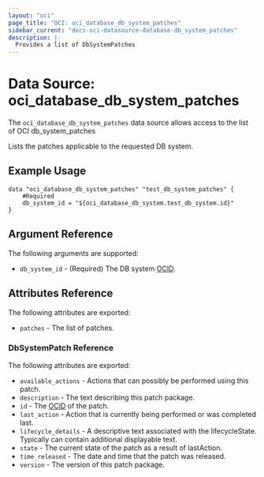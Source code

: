 ```yaml
---
layout: "oci"
page_title: "OCI: oci_database_db_system_patches"
sidebar_current: "docs-oci-datasource-database-db_system_patches"
description: |-
  Provides a list of DbSystemPatches
---
```


# Data Source: oci_database_db_system_patches
The `oci_database_db_system_patches` data source allows access to the list of OCI db_system_patches

Lists the patches applicable to the requested DB system.


## Example Usage

```hcl
data "oci_database_db_system_patches" "test_db_system_patches" {
	#Required
	db_system_id = "${oci_database_db_system.test_db_system.id}"
}
```

## Argument Reference

The following arguments are supported:

* `db_system_id` - (Required) The DB system [OCID](https://docs.us-phoenix-1.oraclecloud.com/Content/General/Concepts/identifiers.htm).


## Attributes Reference

The following attributes are exported:

* `patches` - The list of patches.

### DbSystemPatch Reference

The following attributes are exported:

* `available_actions` - Actions that can possibly be performed using this patch.
* `description` - The text describing this patch package.
* `id` - The [OCID](https://docs.us-phoenix-1.oraclecloud.com/Content/General/Concepts/identifiers.htm) of the patch.
* `last_action` - Action that is currently being performed or was completed last.
* `lifecycle_details` - A descriptive text associated with the lifecycleState. Typically can contain additional displayable text. 
* `state` - The current state of the patch as a result of lastAction.
* `time_released` - The date and time that the patch was released.
* `version` - The version of this patch package.


